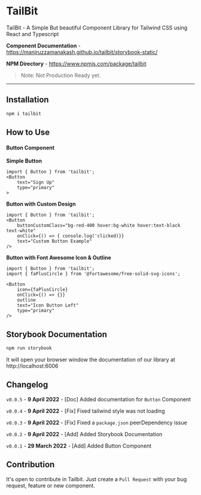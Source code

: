 # TailBit
TailBit - A Simple But beautiful Component Library for Tailwind CSS using React and Typescript

**Component Documentation** - https://maniruzzamanakash.github.io/tailbit/storybook-static/

**NPM Directory** - https://www.npmjs.com/package/tailbit

> Note: Not Production Ready yet.
-----

## Installation
```sh
npm i tailbit
```

## How to Use

#### Button Component

**Simple Button**
```tsx
import { Button } from 'tailbit';
<Button
    text="Sign Up"
    type="primary"
>
```

**Button with Custom Design**
```tsx
import { Button } from 'tailbit';
<Button
    buttonCustomClass="bg-red-400 hover:bg-white hover:text-black text-white"
    onClick={() => { console.log('clicked)}}
    text="Custom Button Example"
/>
```

**Button with Font Awesome Icon & Outline**

```tsx
import { Button } from 'tailbit';
import { faPlusCircle } from '@fortawesome/free-solid-svg-icons';

<Button
    icon={faPlusCircle}
    onClick={() => {}}
    outline
    text="Icon Button Left"
    type="primary"
/>
```

## Storybook Documentation
```sh
npm run storybook
```
It will open your browser window the documentation of our library at http://localhost:6006


## Changelog
`v0.0.5` - **9 April 2022**
    - [Doc] Added documentation for `Button` Component

`v0.0.4` - **9 April 2022**
    - [Fix] Fixed tailwind style was not loading

`v0.0.3` - **9 April 2022**
    - [Fix] Fixed a `package.json` peerDependency issue

`v0.0.2` - **9 April 2022**
    - [Add] Added Storybook Documentation

`v0.0.1` - **29 March 2022**
    - [Add] Added Button Component

## Contribution
It's open to contribute in Tailbit.
Just create a `Pull Request` with your bug request, feature or new component.
